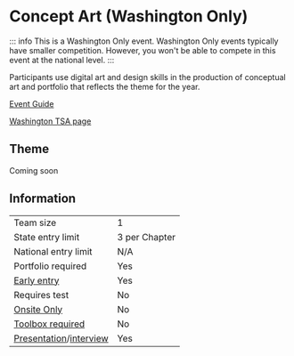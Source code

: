 # Concept Art (Washington Only)

::: info
This is a Washington Only event. Washington Only events typically have smaller competition. However, you won't be able to compete in this event at the national level.
:::

Participants use digital art and design skills in the production of conceptual art and portfolio that reflects the theme for the year.

[Event Guide](https://www.washingtontsa.org/s/HS-Concept-Art-23-24.pdf)

[Washington TSA page](https://www.washingtontsa.org/high-school-events/concept-art)

## Theme

Coming soon

## Information

|                                              |               |
| -------------------------------------------- | ------------- |
| Team size                                    | 1             |
| State entry limit                            | 3 per Chapter |
| National entry limit                         | N/A           |
| Portfolio required                           | Yes           |
| [Early entry](/#terms)                       | Yes           |
| Requires test                                | No            |
| [Onsite Only](/#terms)                       | No            |
| [Toolbox required](/#terms)                  | No            |
| [Presentation](/#terms)/[interview](/#terms) | Yes           |
